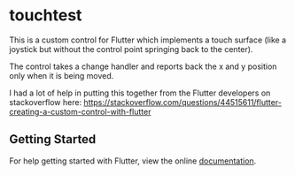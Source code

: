 # touchtest

This is a custom control for Flutter which implements a touch surface (like a joystick but without the control point springing back to the center).

The control takes a change handler and reports back the x and y position only when it is being moved.

I had a lot of help in putting this together from the Flutter developers on stackoverflow here: https://stackoverflow.com/questions/44515611/flutter-creating-a-custom-control-with-flutter

## Getting Started

For help getting started with Flutter, view the  online
[documentation](http://flutter.io/).

